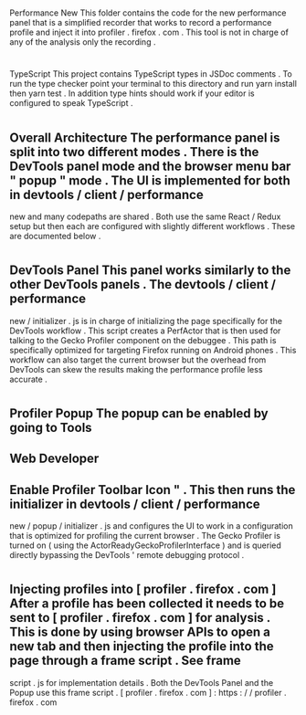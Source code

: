 #
Performance
New
This
folder
contains
the
code
for
the
new
performance
panel
that
is
a
simplified
recorder
that
works
to
record
a
performance
profile
and
inject
it
into
profiler
.
firefox
.
com
.
This
tool
is
not
in
charge
of
any
of
the
analysis
only
the
recording
.
#
#
TypeScript
This
project
contains
TypeScript
types
in
JSDoc
comments
.
To
run
the
type
checker
point
your
terminal
to
this
directory
and
run
yarn
install
then
yarn
test
.
In
addition
type
hints
should
work
if
your
editor
is
configured
to
speak
TypeScript
.
#
#
Overall
Architecture
The
performance
panel
is
split
into
two
different
modes
.
There
is
the
DevTools
panel
mode
and
the
browser
menu
bar
"
popup
"
mode
.
The
UI
is
implemented
for
both
in
devtools
/
client
/
performance
-
new
and
many
codepaths
are
shared
.
Both
use
the
same
React
/
Redux
setup
but
then
each
are
configured
with
slightly
different
workflows
.
These
are
documented
below
.
#
#
#
DevTools
Panel
This
panel
works
similarly
to
the
other
DevTools
panels
.
The
devtools
/
client
/
performance
-
new
/
initializer
.
js
is
in
charge
of
initializing
the
page
specifically
for
the
DevTools
workflow
.
This
script
creates
a
PerfActor
that
is
then
used
for
talking
to
the
Gecko
Profiler
component
on
the
debuggee
.
This
path
is
specifically
optimized
for
targeting
Firefox
running
on
Android
phones
.
This
workflow
can
also
target
the
current
browser
but
the
overhead
from
DevTools
can
skew
the
results
making
the
performance
profile
less
accurate
.
#
#
#
Profiler
Popup
The
popup
can
be
enabled
by
going
to
Tools
-
>
Web
Developer
-
>
Enable
Profiler
Toolbar
Icon
"
.
This
then
runs
the
initializer
in
devtools
/
client
/
performance
-
new
/
popup
/
initializer
.
js
and
configures
the
UI
to
work
in
a
configuration
that
is
optimized
for
profiling
the
current
browser
.
The
Gecko
Profiler
is
turned
on
(
using
the
ActorReadyGeckoProfilerInterface
)
and
is
queried
directly
bypassing
the
DevTools
'
remote
debugging
protocol
.
#
#
Injecting
profiles
into
[
profiler
.
firefox
.
com
]
After
a
profile
has
been
collected
it
needs
to
be
sent
to
[
profiler
.
firefox
.
com
]
for
analysis
.
This
is
done
by
using
browser
APIs
to
open
a
new
tab
and
then
injecting
the
profile
into
the
page
through
a
frame
script
.
See
frame
-
script
.
js
for
implementation
details
.
Both
the
DevTools
Panel
and
the
Popup
use
this
frame
script
.
[
profiler
.
firefox
.
com
]
:
https
:
/
/
profiler
.
firefox
.
com
